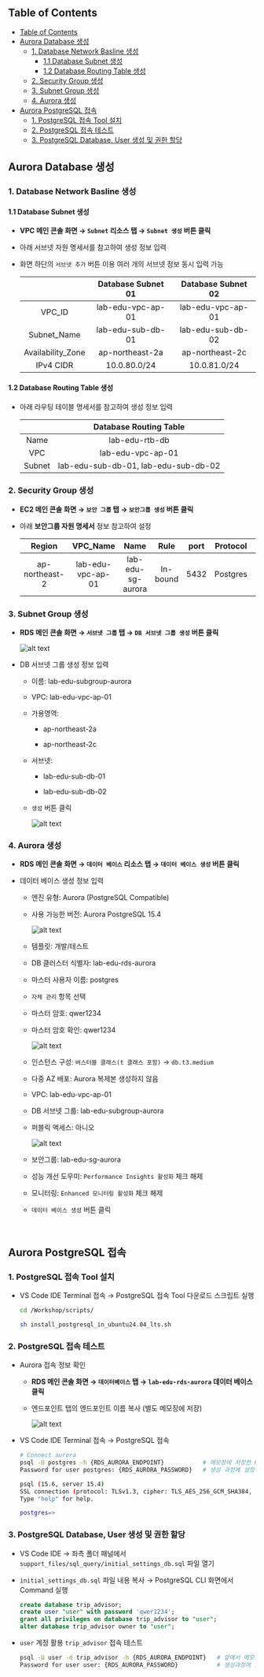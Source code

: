 ## Table of Contents
- [Table of Contents](#table-of-contents)
- [Aurora Database 생성](#aurora-database-생성)
  - [1. Database Network Basline 생성](#1-database-network-basline-생성)
    - [1.1 Database Subnet 생성](#11-database-subnet-생성)
    - [1.2 Database Routing Table 생성](#12-database-routing-table-생성)
  - [2. Security Group 생성](#2-security-group-생성)
  - [3. Subnet Group 생성](#3-subnet-group-생성)
  - [4. Aurora 생성](#4-aurora-생성)
- [Aurora PostgreSQL 접속](#aurora-postgresql-접속)
  - [1. PostgreSQL 접속 Tool 설치](#1-postgresql-접속-tool-설치)
  - [2. PostgreSQL 접속 테스트](#2-postgresql-접속-테스트)
  - [3. PostgreSQL Database, User 생성 및 권한 할당](#3-postgresql-database-user-생성-및-권한-할당)

## Aurora Database 생성

### 1. Database Network Basline 생성

#### 1.1 Database Subnet 생성

- **VPC 메인 콘솔 화면 → `Subnet` 리소스 탭 → `Subnet 생성` 버튼 클릭**

- 아래 서브넷 자원 명세서를 참고하여 생성 정보 입력

- 화면 하단의 `서브넷 추가` 버튼 이용 여러 개의 서브넷 정보 동시 입력 가능 

    |                   | Database Subnet 01 | Database Subnet 02 |
    | :---------------: | :----------------: | :----------------: |
    |      VPC_ID       | lab-edu-vpc-ap-01  | lab-edu-vpc-ap-01  |
    |    Subnet_Name    | lab-edu-sub-db-01  | lab-edu-sub-db-02  |
    | Availability_Zone |  ap-northeast-2a   |  ap-northeast-2c   |
    |     IPv4 CIDR     |    10.0.80.0/24    |    10.0.81.0/24    |

#### 1.2 Database Routing Table 생성

- 아래 라우팅 테이블 명세서를 참고하여 생성 정보 입력

    |        |        Database Routing Table        |
    | :----: | :----------------------------------: |
    |  Name  |            lab-edu-rtb-db            |
    |  VPC   |          lab-edu-vpc-ap-01           |
    | Subnet | lab-edu-sub-db-01, lab-edu-sub-db-02 |


### 2. Security Group 생성

- **EC2 메인 콘솔 화면 → `보안 그룹` 탭 → `보안그룹 생성` 버튼 클릭**

- 아래 **보안그룹 자원 명세서** 정보 참고하여 설정

    |     Region     |     VPC_Name      |       Name        |   Rule   | port  | Protocol |   Source    |
    | :------------: | :---------------: | :---------------: | :------: | :---: | :------: | :---------: |
    | ap-northeast-2 | lab-edu-vpc-ap-01 | lab-edu-sg-aurora | In-bound | 5432  | Postgres | 10.0.0.0/16 |

### 3. Subnet Group 생성

- **RDS 메인 콘솔 화면 → `서브넷 그룹` 탭 → `DB 서브넷 그룹 생성` 버튼 클릭**

    ![alt text](./img/db_subnet_group_01.png)

- DB 서브넷 그룹 생성 정보 입력

    - 이름: lab-edu-subgroup-aurora

    - VPC: lab-edu-vpc-ap-01

    - 가용영역: 

        - ap-northeast-2a

        - ap-northeast-2c

    - 서브넷: 

        - lab-edu-sub-db-01

        - lab-edu-sub-db-02

    - `생성` 버튼 클릭

        ![alt text](./img/db_subnet_group_02.png)

### 4. Aurora 생성

- **RDS 메인 콘솔 화면 → `데이터 베이스` 리소스 탭 → `데이터 베이스 생성` 버튼 클릭**

- 데이터 베이스 생성 정보 입력

    - 엔진 유형: Aurora (PostgreSQL Compatible)

    - 사용 가능한 버전: Aurora PostgreSQL 15.4

        ![alt text](./img/rds_01.png)

    - 템플릿: 개발/테스트

    - DB 클러스터 식별자: lab-edu-rds-aurora

    - 마스터 사용자 이름: postgres

    - `자체 관리` 항목 선택

    - 마스터 암호: qwer1234

    - 마스터 암호 확인: qwer1234

        ![alt text](./img/rds_02.png)

    - 인스턴스 구성: `버스터블 클래스(t 클래스 포함)` → `db.t3.medium`

    - 다중 AZ 배포: Aurora 복제본 생성하지 않음

    - VPC: lab-edu-vpc-ap-01

    - DB 서브넷 그룹: lab-edu-subgroup-aurora

    - 퍼블릭 액세스: 아니오

        ![alt text](./img/rds_03.png)

    - 보안그룹: lab-edu-sg-aurora

    - 성능 개선 도우미: `Performance Insights 활성화` 체크 해제

    - 모니터링: `Enhanced 모니터링 활성화` 체크 해제

    - `데이터 베이스 생성` 버튼 클릭

<br>



## Aurora PostgreSQL 접속

### 1. PostgreSQL 접속 Tool 설치

- VS Code IDE Terminal 접속 → PostgreSQL 접속 Tool 다운로드 스크립트 실행

    ```bash
    cd /Workshop/scripts/
    ```

    ```bash
    sh install_postgresql_in_ubuntu24.04_lts.sh
    ```

### 2. PostgreSQL 접속 테스트

- Aurora 접속 정보 확인

    - **RDS 메인 콘솔 화면 → `데이터베이스` 탭 → `lab-edu-rds-aurora` 데이터 베이스 클릭**

    - 엔드포인트 탭의 엔드포인트 이름 복사 (별도 메모장에 저장)

        ![alt text](./img/db_connection_01.png)

- VS Code IDE Terminal 접속 → PostgreSQL 접속

    ```bash
    # Connect aurora
    psql -U postgres -h {RDS_AURORA_ENDPOINT}           # 메모장에 저장한 RDS Aurora 엔드포인 정보 입력
    Password for user postgres: {RDS_AURORA_PASSWORD}   # 생성 과정에 설정한 패스워드 입력

    psql (15.6, server 15.4)
    SSL connection (protocol: TLSv1.3, cipher: TLS_AES_256_GCM_SHA384, compression: off)
    Type "help" for help.

    postgres=>
    ```

### 3. PostgreSQL Database, User 생성 및 권한 할당

- VS Code IDE → 좌측 폴더 패널에서 `support_files/sql_query/initial_settings_db.sql` 파일 열기

- `initial_settings_db.sql` 파일 내용 복사 → PostgreSQL CLI 화면에서 Command 실행

    ```sql
    create database trip_advisor;
    create user "user" with password 'qwer1234';
    grant all privileges on database trip_advisor to "user";
    alter database trip_advisor owner to "user";
    ```

- `user` 계정 활용 `trip_advisor` 접속 테스트

    ```bash
    psql -U user -d trip_advisor -h {RDS_AURORA_ENDPOINT}   # 앞에서 메모장에 저장한 RDS Aurora 엔드포인 정보 입력
    Password for user user: {RDS_AURORA_PASSWORD}           # 생성과정에 입력했던 패스워드 입력
    ```



























































